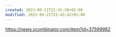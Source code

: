 ```yaml
---
created: 2023-09-21T22:41:50+02:00
modified: 2023-09-21T22:43:42+02:00
---
```


https://news.ycombinator.com/item?id=37599982
